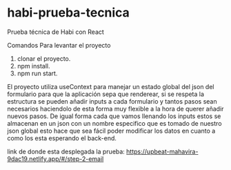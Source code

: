 # habi-prueba-tecnica
Prueba técnica de Habi con React

Comandos Para levantar el proyecto

1. clonar el proyecto.
2. npm install.
3. npm run start.

El proyecto utiliza useContext para manejar un estado global del json del formulario para que la aplicación sepa que renderear, si se respeta la estructura se pueden añadir inputs a cada formulario y tantos pasos sean necesarios haciendolo de esta forma muy flexible a la hora de querer añadir nuevos pasos. De igual forma cada que vamos llenando los inputs estos se almacenan en un json con un nombre especifico que es tomado de nuestro json global esto hace que sea fácil poder modificar los datos en cuanto a como los esta esperando el back-end.

link de donde esta desplegada la prueba: https://upbeat-mahavira-9dac19.netlify.app/#/step-2-email
